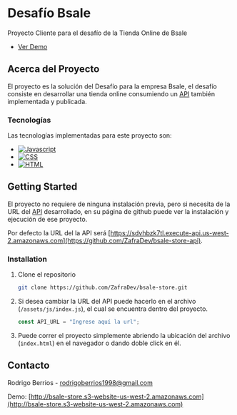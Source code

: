 # Desafío Bsale

Proyecto Cliente para el desafío de la Tienda Online de Bsale

* [Ver Demo](http://bsale-store.s3-website-us-west-2.amazonaws.com)

## Acerca del Proyecto
El proyecto es la solución del Desafío para la empresa Bsale, el desafío consiste en desarrollar una tienda online consumiendo un [API](https://github.com/ZafraDev/bsale-store-api) también implementada y publicada.

### Tecnologías

Las tecnologías implementadas para este proyecto son: 
* [![Javascript][Javascript-logo]][Javascript-url]
* [![CSS][css-logo]][css-url]
* [![HTML][html-logo]][html-url]

## Getting Started

El proyecto no requiere de ninguna instalación previa, pero si necesita de la URL del [API](https://github.com/ZafraDev/bsale-store-api) desarrollado, en su página de github puede ver la instalación y ejecución de ese proyecto.

Por defecto la URL del la API será [https://sdvhbzk7tl.execute-api.us-west-2.amazonaws.com](https://github.com/ZafraDev/bsale-store-api).

### Installation

1. Clone el repositorio
   ```sh
   git clone https://github.com/ZafraDev/bsale-store.git
   ```
2. Si desea cambiar la URL del API puede hacerlo en el archivo (`/assets/js/index.js`), el cual se encuentra dentro del proyecto.
   ```javascript
   const API_URL = "Ingrese aquí la url";
   ```
3. Puede correr el proyecto simplemente abriendo la ubicación del archivo (`index.html`) en el navegador o dando doble click en él.

## Contacto

Rodrigo Berrios - rodrigoberrios1998@gmail.com

Demo: [http://bsale-store.s3-website-us-west-2.amazonaws.com](http://bsale-store.s3-website-us-west-2.amazonaws.com)

[Javascript-logo]: https://img.shields.io/badge/javascript-F0DB4F?style=for-the-badge&logo=javascript&logoColor=black
[Javascript-url]: https://javascript.com/
[css-logo]: https://img.shields.io/badge/CSS3-2965f1?style=for-the-badge&logo=css3&logoColor=white
[css-url]: https://developer.mozilla.org/en-US/docs/Web/CSS
[html-logo]: https://img.shields.io/badge/html5-e34c26?style=for-the-badge&logo=html5&logoColor=white
[html-url]: https://developer.mozilla.org/en-US/docs/Glossary/HTML5